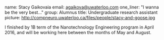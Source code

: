 name: Stacy Gaikovaia
email: agaikova@uwaterloo.com
one_liner: "I wanna be the very best..."
group: Alumnus
title: Undergraduate research assistant
picture: http://compneuro.uwaterloo.ca/files/people/stacy-and-goose.jpg

I finished by 1B term of the Nanotechnology Engineering program in April 2016, and will be working here between the months of May and August. 
